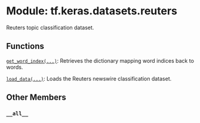 <div itemscope itemtype="http://developers.google.com/ReferenceObject">
<meta itemprop="name" content="tf.keras.datasets.reuters" />
<meta itemprop="path" content="Stable" />
<meta itemprop="property" content="__all__"/>
</div>

# Module: tf.keras.datasets.reuters

Reuters topic classification dataset.

## Functions

[`get_word_index(...)`](../../../tf/keras/datasets/reuters/get_word_index.md): Retrieves the dictionary mapping word indices back to words.

[`load_data(...)`](../../../tf/keras/datasets/reuters/load_data.md): Loads the Reuters newswire classification dataset.

## Other Members

<h3 id="__all__"><code>__all__</code></h3>

